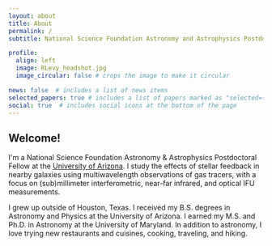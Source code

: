 ```yaml
---
layout: about
title: About
permalink: /
subtitle: National Science Foundation Astronomy and Astrophysics Postdoctoral Fellow<br />University of Arizona

profile:
  align: left
  image: RLevy_headshot.jpg
  image_circular: false # crops the image to make it circular

news: false  # includes a list of news items
selected_papers: true # includes a list of papers marked as "selected={true}"
social: true  # includes social icons at the bottom of the page
---
```


## Welcome!

I'm a National Science Foundation Astronomy & Astrophysics Postdoctoral Fellow at the [University of Arizona](https://www.as.arizona.edu). I study the effects of stellar feedback in nearby galaxies using multiwavelength observations of gas tracers, with a focus on (sub)millimeter interferometric, near-far infrared, and optical IFU measurements.

I grew up outside of Houston, Texas. I received my B.S. degrees in Astronomy and Physics at the University of Arizona. I earned my M.S. and Ph.D. in Astronomy at the University of Maryland. In addition to astronomy, I love trying new restaurants and cuisines, cooking, traveling, and hiking. 
